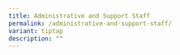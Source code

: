 ```yaml
---
title: Administrative and Support Staff
permalink: /administrative-and-support-staff/
variant: tiptap
description: ""
---
```

